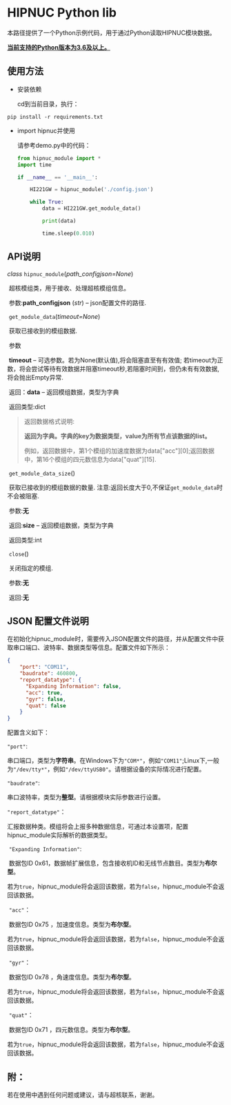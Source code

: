 # HIPNUC Python lib #

本路径提供了一个Python示例代码，用于通过Python读取HIPNUC模块数据。

<u>**当前支持的Python版本为3.6及以上。**</u>

## 使用方法 ##

- 安装依赖

  cd到当前目录，执行：

```
pip install -r requirements.txt
```

- import hipnuc并使用

  请参考demo.py中的代码：

  ```python
  from hipnuc_module import *
  import time
  
  if __name__ == '__main__':
  
      HI221GW = hipnuc_module('./config.json')
  
      while True:
          data = HI221GW.get_module_data()
  
          print(data)
  
          time.sleep(0.010)
  ```

  

## API说明

*class* `hipnuc_module`(*path_configjson=None*)

​	超核模组类，用于接收、处理超核模组信息。

​	参数:**path_configjson** (*str*) – json配置文件的路径.

​	`get_module_data`(*timeout=None*)

​			获取已接收到的模组数据.

​			参数

​			**timeout** – 可选参数。若为None(默认值),将会阻塞直至有有效值; 若timeout为正数，将会尝试等待有效数据并阻塞timeout秒,若阻塞时间到，但仍未有有效数据,将会抛出Empty异常.

​			返回：**data** – 返回模组数据，类型为字典

​			返回类型:dict

> 返回数据格式说明:
>
> **返回为字典。字典的key为数据类型，value为所有节点该数据的list。**
>
> 例如，返回数据中，第1个模组的加速度数据为data["acc"]\[0];返回数据中，第16个模组的四元数信息为data["quat"]\[15].

​	`get_module_data_size`()

​			获取已接收到的模组数据的数量. 注意:返回长度大于0,不保证`get_module_data`时不会被阻塞.

​			参数:**无**

​			返回:**size** – 返回模组数据，类型为字典

​			返回类型:int

​	`close`()

​			关闭指定的模组.

​			参数:**无** 

​			返回:**无**



## JSON 配置文件说明

在初始化hipnuc_module时，需要传入JSON配置文件的路径，并从配置文件中获取串口端口、波特率、数据类型等信息。配置文件如下所示：

```json
{
    "port": "COM11",
    "baudrate": 460800,
    "report_datatype": {
      "Expanding Information": false,
      "acc": true,
      "gyr": false,
      "quat": false
    }
}
```

配置含义如下：

`"port"`:

串口端口，类型为**字符串**。在Windows下为`"COM*"`，例如`"COM11"`;Linux下,一般为`"/dev/tty*"`，例如`"/dev/ttyUSB0"`。请根据设备的实际情况进行配置。

`"baudrate"`:

串口波特率，类型为**整型**。请根据模块实际参数进行设置。

`"report_datatype"`：

汇报数据种类。模组将会上报多种数据信息，可通过本设置项，配置hipnuc_module实际解析的数据类型。

​	`"Expanding Information"`:

​	数据包ID 0x61，数据帧扩展信息，包含接收机ID和无线节点数目。类型为**布尔型**。

​	若为`true`，hipnuc_module将会返回该数据，若为`false`，hipnuc_module不会返回该数据。

​	`"acc"`：

​	数据包ID 0x75 ，加速度信息。类型为**布尔型**。

​	若为`true`，hipnuc_module将会返回该数据，若为`false`，hipnuc_module不会返回该数据。

​	`"gyr"`：

​	数据包ID 0x78 ，角速度信息。类型为**布尔型**。

​	若为`true`，hipnuc_module将会返回该数据，若为`false`，hipnuc_module不会返回该数据。

​	`"quat"`：

​	数据包ID 0x71 ，四元数信息。类型为**布尔型**。

​	若为`true`，hipnuc_module将会返回该数据，若为`false`，hipnuc_module不会返回该数据。



## 附： ##

若在使用中遇到任何问题或建议，请与超核联系，谢谢。